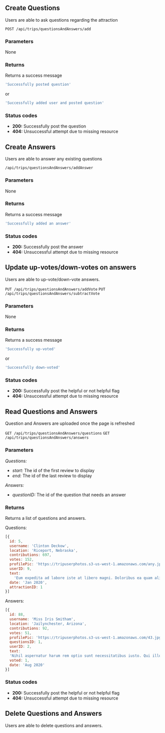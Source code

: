## Create Questions

Users are able to ask questions regarding the attraction

```POST /api/trips/questionsAndAnswers/add```

### Parameters

None

### Returns

Returns a success message

```javascript
'Successfully posted question'
```
or
```javascript
'Successfully added user and posted question'
```

### Status codes

* **200:** Successfully post the question
* **404:** Unsuccessful attempt due to missing resource

## Create Answers

Users are able to answer any existing questions

```/api/trips/questionsAndAnswers/addAnswer```

### Parameters

None

### Returns

Returns a success message

```javascript
'Successfully added an answer'
```

### Status codes

* **200:** Successfully post the answer
* **404:** Unsuccessful attempt due to missing resource

## Update up-votes/down-votes on answers

Users are able to up-vote/down-vote answers.

```PUT /api/trips/questionsAndAnswers/addVote```
```PUT /api/trips/questionsAndAnswers/subtractVote```

### Parameters

None

### Returns

Returns a success message

```javascript
'Successfully up-voted'
```
or
```javascript
'Successfully down-voted'
```

### Status codes

* **200:** Successfully post the helpful or not helpful flag
* **404:** Unsuccessful attempt due to missing resource

## Read Questions and Answers

Question and Answers are uploaded once the page is refreshed

```GET /api/trips/questionsAndAnswers/questions```
```GET /api/trips/questionsAndAnswers/answers```

### Parameters

*Questions:*
* *start:* The id of the first review to display
* *end:* The id of the last review to display

*Answers:*
* *questionID:* The id of the question that needs an answer

### Returns

Returns a list of questions and answers.

Questions:
```javascript
[{
  id: 5,
  username: 'Clinton Deckow',
  location: 'Riceport, Nebraska',
  contributions: 697,
  votes: 152,
  profilePic: 'https://tripuserphotos.s3-us-west-1.amazonaws.com/any.jpeg',
  userID: 9,
  text:
    'Eum expedita ad labore iste at libero magni. Doloribus ea quam aliquam cum sint quidem non perspiciatis. Assumenda laudantium enim delectus. Eum sed omnis.',
  date: 'Jan 2020',
  attractionID: 1
}]
```

Answers:
```javascript
[{
  id: 88,
  username: 'Miss Iris Smitham',
  location: 'Jailynchester, Arizona',
  contributions: 92,
  votes: 51,
  profilePic: 'https://tripuserphotos.s3-us-west-1.amazonaws.com/43.jpg',
  questionsID: 1,
  userID: 2,
  text:
  'Nihil aspernatur harum rem optio sunt necessitatibus iusto. Qui illo voluptas sunt provident minus. Eos laboriosam iusto unde repudiandae vitae sed.',
  voted: 1,
  date: 'Aug 2020'
}]
```

### Status codes

* **200:** Successfully post the helpful or not helpful flag
* **404:** Unsuccessful attempt due to missing resource

## Delete Questions and Answers

Users are able to delete questions and answers.


